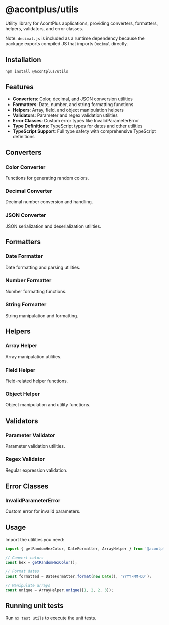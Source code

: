 # @acontplus/utils

Utility library for AcontPlus applications, providing converters, formatters, helpers, validators, and error classes.

Note: `decimal.js` is included as a runtime dependency because the package exports compiled JS that imports `Decimal` directly.

## Installation

```bash
npm install @acontplus/utils
```

## Features

- **Converters**: Color, decimal, and JSON conversion utilities
- **Formatters**: Date, number, and string formatting functions
- **Helpers**: Array, field, and object manipulation helpers
- **Validators**: Parameter and regex validation utilities
- **Error Classes**: Custom error types like InvalidParameterError
- **Type Definitions**: TypeScript types for dates and other utilities
- **TypeScript Support**: Full type safety with comprehensive TypeScript definitions

## Converters

### Color Converter

Functions for generating random colors.

### Decimal Converter

Decimal number conversion and handling.

### JSON Converter

JSON serialization and deserialization utilities.

## Formatters

### Date Formatter

Date formatting and parsing utilities.

### Number Formatter

Number formatting functions.

### String Formatter

String manipulation and formatting.

## Helpers

### Array Helper

Array manipulation utilities.

### Field Helper

Field-related helper functions.

### Object Helper

Object manipulation and utility functions.

## Validators

### Parameter Validator

Parameter validation utilities.

### Regex Validator

Regular expression validation.

## Error Classes

### InvalidParameterError

Custom error for invalid parameters.

## Usage

Import the utilities you need:

```typescript
import { getRandomHexColor, DateFormatter, ArrayHelper } from '@acontplus/utils';

// Convert colors
const hex = getRandomHexColor();

// Format dates
const formatted = DateFormatter.format(new Date(), 'YYYY-MM-DD');

// Manipulate arrays
const unique = ArrayHelper.unique([1, 2, 2, 3]);
```

## Running unit tests

Run `nx test utils` to execute the unit tests.
